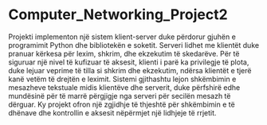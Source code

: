 # Computer_Networking_Project2
Projekti implementon një sistem klient-server duke përdorur gjuhën e programimit Python dhe bibliotekën e soketit. Serveri lidhet me klientët duke pranuar kërkesa për lexim, shkrim, dhe ekzekutim të skedarëve. Për të siguruar një nivel të kufizuar të aksesit, klienti i parë ka privilegje të plota, duke lejuar veprime të tilla si shkrim dhe ekzekutim, ndërsa klientët e tjerë kanë vetëm të drejtën e leximit. Sistemi gjithashtu lejon shkëmbimin e mesazheve tekstuale midis klientëve dhe serverit, duke përfshirë edhe mundësinë për të marrë përgjigje nga serveri për secilën mesazh të dërguar. Ky projekt ofron një zgjidhje të thjeshtë për shkëmbimin e të dhënave dhe kontrollin e aksesit nëpërmjet një lidhjeje të rrjetit.